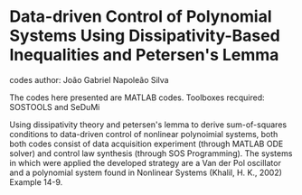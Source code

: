 # Data-driven Control of Polynomial Systems Using Dissipativity-Based Inequalities and Petersen's Lemma
codes author: João Gabriel Napoleão Silva

The codes here presented are MATLAB codes.
Toolboxes recquired: SOSTOOLS and SeDuMi

Using dissipativity theory and petersen's lemma to derive sum-of-squares conditions to data-driven control of nonlinear polynoimial systems, both both codes consist of data acquisition experiment (through MATLAB ODE solver) and control law synthesis (through SOS Programming). The systems in which were applied the developed strategy are a Van der Pol oscillator and a polynomial system found in Nonlinear Systems (Khalil, H. K., 2002) Example 14-9.
